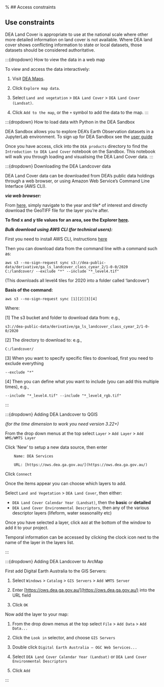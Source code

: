 % ## Access constraints

## Use constraints

DEA Land Cover is appropriate to use at the national scale where other more detailed information on land cover is not available. Where DEA land cover shows conflicting information to state or local datasets, those datasets should be considered authoritative.

:::{dropdown} How to view the data in a web map

To view and access the data interactively:
1) Visit [DEA Maps](https://maps.dea.ga.gov.au).

2) Click `Explore map data`.

3) Select `Land and vegetation` > `DEA Land Cover` > `DEA Land Cover (Landsat)`. 

5) Click `Add to the map`, or the `+` symbol to add the data to the map.
:::

:::{dropdown} How to load data with Python in the DEA Sandbox

DEA Sandbox allows you to explore DEA’s Earth Observation datasets in a JupyterLab environment. To sign up for DEA Sandbox see the [user guide](/guides/setup/sandbox/sandbox/)

Once you have access, click into the `DEA products` directory to find the `Introduction to DEA Land Cover` notebook on the Sandbox. This notebook will walk you through loading and visualising the DEA Land Cover data.
:::

:::{dropdown} Downloading the DEA Landcover data

DEA Land Cover data can be downloaded from DEA’s public data holdings through a web browser, or using Amazon Web Service’s Command Line Interface (AWS CLI). 

***via web browser:***

From [here](https://data.dea.ga.gov.au/?prefix=derivative/ga_ls_landcover_class_cyear_2/1-0-0/), simply navigate to the year and tile* of interest and directly download the GeoTIFF file for the layer you’re after.

**To find x and y tile values for an area, see the Explorer [here](https://explorer.dea.ga.gov.au/products/ga_ls_landcover_class_cyear_2).**

***Bulk download using AWS CLI (for technical users):***

First you need to install AWS CLI, instructions [here](https://docs.aws.amazon.com/cli/latest/userguide/getting-started-install.html)

Then you can download data from the command line with a command such as:  
```
aws s3 --no-sign-request sync s3://dea-public-data/derivative/ga_ls_landcover_class_cyear_2/1-0-0/2020  C:/landcover/ --exclude "*" --include "*_level4.tif"
```

(This downloads all level4 tiles for 2020 into a folder called ‘landcover’)

**Basis of the command:**
```
aws s3 --no-sign-request sync [1][2][3][4]
```
Where:

[1] The s3 bucket and folder to download data from: e.g.,
```
s3://dea-public-data/derivative/ga_ls_landcover_class_cyear_2/1-0-0/2020
```
[2] The directory to download to: e.g.,
```
C:/landcover/
```
[3] When you want to specify specific files to download, first you need to exclude everything
```
--exclude "*"
```
[4] Then you can define what you want to include (you can add this multiple times), e.g.,
```
--include "*_level4.tif" --include "*_level4_rgb.tif"
```
:::

:::{dropdown} Adding DEA Landcover to QGIS

*(for the time dimension to work you need version 3.22+)*

From the drop down menus at the top select `Layer` > `Add Layer` > `Add WMS/WMTS Layer`

Click 'New' to setup a new data source, then enter
```
    Name: DEA Services

    URL: [https://ows.dea.ga.gov.au/](https://ows.dea.ga.gov.au/)
```
Click `Connect`

Once the items appear you can choose which layers to add.

Select `Land and Vegetation` > `DEA Land Cover`, then either:

* `DEA Land Cover Calendar Year (Landsat)`, then the **basic** or **detailed**
* `DEA Land Cover Environmental Descriptors`, then any of the various descriptor layers (lifeform, water seasonality etc)

Once you have selected a layer, click `Add` at the bottom of the window to add it to your project.

Temporal information can be accessed by clicking the clock icon next to the name of the layer in the layers list.

:::

:::{dropdown} Adding DEA Landcover to ArcMap

First add Digital Earth Australia to the GIS Servers:

1. Select `Windows` > `Catalog` > `GIS Servers` > `Add WMTS Server`

2. Enter [https://ows.dea.ga.gov.au/](https://ows.dea.ga.gov.au/) into the URL field

3. Click `OK`

Now add the layer to your map:

1. From the drop down menus at the top select `File` > `Add Data` > `Add Data...`

2. Click the `Look in` selector, and choose `GIS Servers`

3. Double click `Digital Earth Australia – OGC Web Services...`

4. Select `DEA Land Cover Calendar Year (Landsat)` or `DEA Land Cover Environmental Descriptors`

5. Click `Add`

:::

